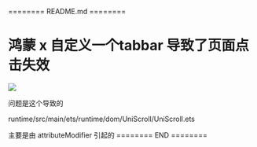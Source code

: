 ======== README.md ========

# 鸿蒙 x 自定义一个tabbar 导致了页面点击失效


![](https://yuhepicgo.oss-cn-beijing.aliyuncs.com/20250909180349853.png)

问题是这个导致的

runtime/src/main/ets/runtime/dom/UniScroll/UniScroll.ets


主要是由 attributeModifier 引起的
======== END ========
